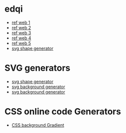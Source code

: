 # edqi
<ul>
    <li>
        <a href="http://preview.themeforest.net/item/atena-college-university-and-campus-template/full_screen_preview/13090694?_ga=2.237159488.1949033100.1637125469-719680716.1604380046">ref web 1</a>
    </li>
    <li>
        <a href="http://preview.themeforest.net/item/edumart-education-template/full_screen_preview/20060053?_ga=2.236610625.1949033100.1637125469-719680716.1604380046">ref web 2</a>
    </li>
    <li>
        <a href="http://preview.themeforest.net/item/education-college-education-master/full_screen_preview/21215976?_ga=2.42492133.1949033100.1637125469-719680716.1604380046">ref web 3</a>
    </li>
    <li>
        <a href="http://preview.themeforest.net/item/education-college-education-master/full_screen_preview/21215976?_ga=2.9551989.1949033100.1637125469-719680716.1604380046">ref web 4</a>
    </li>
    <li>
        <a href="http://preview.themeforest.net/item/eduread-multipurpose-education-template/full_screen_preview/20722292?_ga=2.232908254.172743349.1637911896-719680716.1604380046">ref web 5</a>
    </li>
    <li>
        <a href="https://blobs.app/">svg shape generator</a>
    </li>
</ul>

# SVG generators
<ul>
    <li>
        <a href="https://www.softr.io/tools/svg-shape-generator">svg shape generator </a>
    </li>
    <li>
        <a href="https://fffuel.co/ffflux/">svg background generator </a>
    </li>
    <li>
        <a href="https://app.haikei.app/">svg background generator </a>
    </li>
</ul>

# CSS online code Generators
<ul>
    <li>
        <a href="https://cssgradient.io/">CSS background Gradient </a>
    </li>
    
</ul>